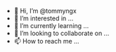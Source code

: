 - 👋 Hi, I’m @tommyngx
- 👀 I’m interested in ...
- 🌱 I’m currently learning ...
- 💞️ I’m looking to collaborate on ...
- 📫 How to reach me ...

<!---
tommyngx/tommyngx is a ✨ special ✨ repository because its `README.md` (this file) appears on your GitHub profile.
You can click the Preview link to take a look at your changes.
--->
